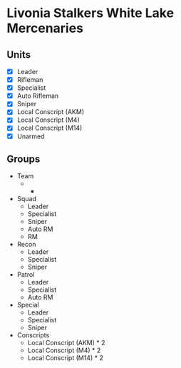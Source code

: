 # Livonia Stalkers White Lake Mercenaries

## Units
- [X] Leader
- [X] Rifleman
- [X] Specialist
- [X] Auto Rifleman
- [X] Sniper
- [X] Local Conscript (AKM)
- [X] Local Conscript (M4)
- [X] Local Conscript (M14)
- [X] Unarmed

## Groups
- Team
    - *
- Squad
    - Leader
    - Specialist
    - Sniper
    - Auto RM
    - RM
- Recon
    - Leader
    - Specialist
    - Sniper
- Patrol
    - Leader
    - Specialist
    - Auto RM
- Special
    - Leader
    - Specialist
    - Sniper
- Conscripts
    - Local Conscript (AKM) * 2
    - Local Conscript (M4) * 2
    - Local Conscript (M14) * 2
